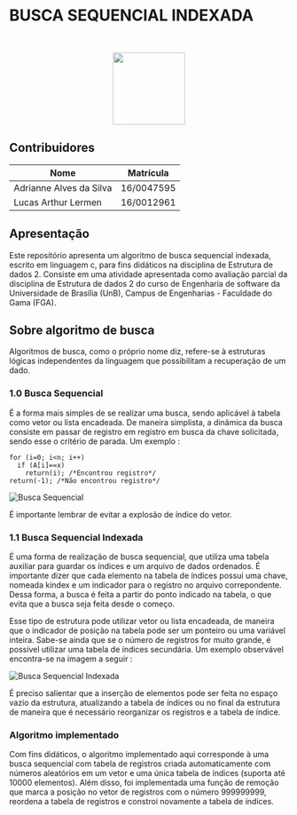 <h1>BUSCA SEQUENCIAL INDEXADA</h4> <br>
<p align="center">    
    <img src="https://image.freepik.com/icones-gratis/simbolo-ferramenta-da-busca_318-32162.jpg" width=130 height=130>
</p>

## Contribuidores
| Nome	| Matrícula	|
|--|--|
| Adrianne Alves da Silva | 16/0047595 |
| Lucas Arthur Lermen | 16/0012961 |


## Apresentação

Este repositório apresenta um algoritmo de busca sequencial indexada, escrito em linguagem c, para fins didáticos na disciplina de Estrutura de dados 2. Consiste em uma atividade apresentada como avaliação parcial da disciplina de Estrutura de dados 2 do curso de Engenharia de software da Universidade de Brasília (UnB), Campus de Engenharias - Faculdade do Gama (FGA).

## Sobre algoritmo de busca

Algoritmos de busca, como o próprio nome diz, refere-se à estruturas lógicas independentes da linguagem que possibilitam a recuperação de um dado.

### 1.0 Busca Sequencial

É a forma mais simples de se realizar uma busca, sendo aplicável à tabela como vetor ou lista encadeada. De maneira simplista, a dinâmica da busca consiste em passar de registro em registro em busca da chave solicitada, sendo esse o critério de parada. Um exemplo :

```
for (i=0; i<n; i++)
  if (A[i]==x)
    return(i); /*Encontrou registro*/
return(-1); /*Não encontrou registro*/
```

![Busca Sequencial](https://sites.google.com/site/labworksharvin/_/rsrc/1373987242005/home/5-b/images%20%284%29.jpg)

É importante lembrar de evitar a explosão de índice do vetor.

### 1.1 Busca Sequencial Indexada

É uma forma de realização de busca sequencial, que utiliza uma tabela auxiliar para guardar os índices e um arquivo de dados ordenados. É importante dizer que cada elemento na tabela de índices possui uma chave, nomeada kindex e um indicador para o registro no arquivo correpondente. Dessa forma, a busca é feita a partir do ponto indicado na tabela, o que evita que a busca seja feita desde o começo.

Esse tipo de estrutura pode utilizar vetor ou lista encadeada, de maneira que o indicador de posição na tabela pode ser um ponteiro ou uma variável inteira. Sabe-se ainda que se o número de registros for muito grande, é possível utilizar uma tabela de índices secundária. Um exemplo observável encontra-se na imagem a seguir :

![Busca Sequencial Indexada](http://www.inf.ufsc.br/~aldo.vw/estruturas/gerarq15.gif)

É preciso salientar que a inserção de elementos pode ser feita no espaço vazio da estrutura, atualizando a tabela de índices ou no final da estrutura de maneira que é necessário reorganizar os registros e a tabela de índice.


### Algoritmo implementado

Com fins didáticos, o algoritmo implementado aqui corresponde à uma busca sequencial com tabela de registros criada automaticamente com números aleatórios em um vetor e uma única tabela de índices (suporta até 10000 elementos). Além disso, foi implementada uma função de remoção que marca a posição no vetor de registros com o número 999999999, reordena a tabela de registros e constroi novamente a tabela de índices.
